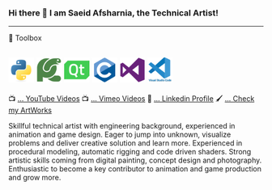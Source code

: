 ### Hi there 👋 I am Saeid Afsharnia, the Technical Artist!
---
🧰 Toolbox

<img src="https://github.com/devicons/devicon/blob/master/icons/python/python-original.svg" alt="Python Logo" width="50" height="50" />   <img src="https://github.com/devicons/devicon/blob/master/icons/pycharm/pycharm-plain.svg" alt="Pycharm Logo" width="50" height="50" />   <img src="https://github.com/devicons/devicon/blob/master/icons/qt/qt-original.svg" alt="Pycharm Logo" width="50" height="50" /> <img src="https://github.com/devicons/devicon/blob/master/icons/c/c-original.svg" alt="Pycharm Logo" width="50" height="50" /> <img src="https://github.com/devicons/devicon/blob/master/icons/visualstudio/visualstudio-plain.svg" alt="Pycharm Logo" width="50" height="50" /> <img src="https://github.com/devicons/devicon/blob/master/icons/vscode/vscode-original-wordmark.svg" alt="Pycharm Logo" width="50" height="50" />
---
📺 [ ... YouTube Videos](https://www.youtube.com/channel/UCepErX9Sd-C4mLRKKiSiGeg)
📺 [ ... Vimeo Videos](https://vimeo.com/user178312728)
🔗 [ ... Linkedin Profile](https://www.linkedin.com/in/saeid-afsharnia-2478b820a/)
🖌️ [ ... Check my ArtWorks](https://www.artstation.com/safsharnia)

Skillful technical artist with engineering background, experienced in animation and game design. 
Eager to jump into unknown, visualize problems and deliver creative solution and learn more. Experienced in procedural modeling, automatic rigging and code driven shaders. 
Strong artistic skills coming from digital painting, concept design and photography. Enthusiastic to become a key contributor to animation and game production and grow more.
<!--
**SaeidAfsharnia/SaeidAfsharnia** is a ✨ _special_ ✨ repository because its `README.md` (this file) appears on your GitHub profile.

Here are some ideas to get you started:

- 🔭 I’m currently working on ...
- 🌱 I’m currently learning ...
- 👯 I’m looking to collaborate on ...
- 🤔 I’m looking for help with ...
- 💬 Ask me about ...
- 📫 How to reach me: ...
- 😄 Pronouns: ...
- ⚡ Fun fact: ...
-->
